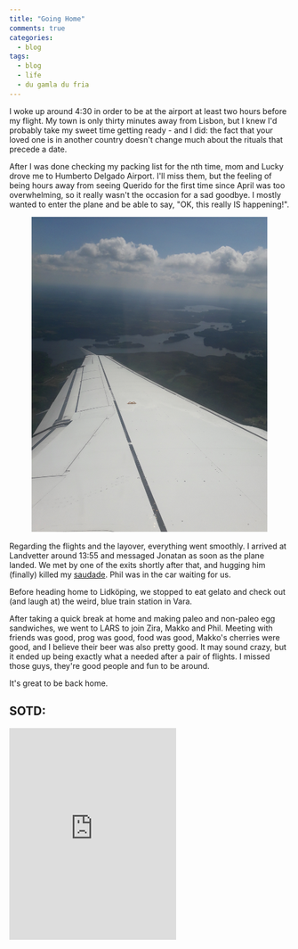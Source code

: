 ```yaml
---
title: "Going Home"
comments: true
categories:
  - blog
tags:
  - blog
  - life
  - du gamla du fria
---
```

I woke up around 4:30 in order to be at the airport at least two hours before my flight. My town is only thirty minutes away from Lisbon, but I knew I'd probably take my sweet time getting ready - and I did: the fact that your loved one is in another country doesn't change much about the rituals that precede a date. 

After I was done checking my packing list for the nth time, mom and Lucky drove me to Humberto Delgado Airport.  I'll miss them, but the feeling of being hours away from seeing Querido for the first time since April was too overwhelming, so it really wasn't the occasion for a sad goodbye. I mostly wanted to enter the plane and be able to say, "OK, this really IS happening!".

<figure>
  <a href="https://github.com/dotMargui/blog/blob/master/assets/photos/20180721_plane.jpg?raw=true">
    <img src="https://github.com/dotMargui/blog/blob/master/assets/photos/20180721_plane.jpg?raw=true"></a>
    </figure>



Regarding the flights and the layover, everything went smoothly. I arrived at Landvetter around 13:55 and messaged Jonatan as soon as the plane landed. We met by one of the exits shortly after that, and hugging him (finally) killed my [saudade](https://en.wikipedia.org/wiki/Saudade). Phil was in the car waiting for us. 

Before heading home to Lidköping,  we stopped to eat gelato and check out (and laugh at) the weird, blue train station in Vara. 

After taking a quick break at home and making paleo and non-paleo egg sandwiches, we went to LARS to join Zira, Makko and Phil. Meeting with friends was good, prog was good, food was good, Makko's cherries were good, and I believe their beer was also pretty good. It may sound crazy, but it ended up being exactly what a needed after a pair of flights. I missed those guys, they're good people and fun to be around. 

It's great to be back home. 

## SOTD:
<iframe src="https://open.spotify.com/embed/track/3ldebiJSf8sAlS5czkqDBp" width="300" height="380" frameborder="0" allowtransparency="true" allow="encrypted-media"></iframe>